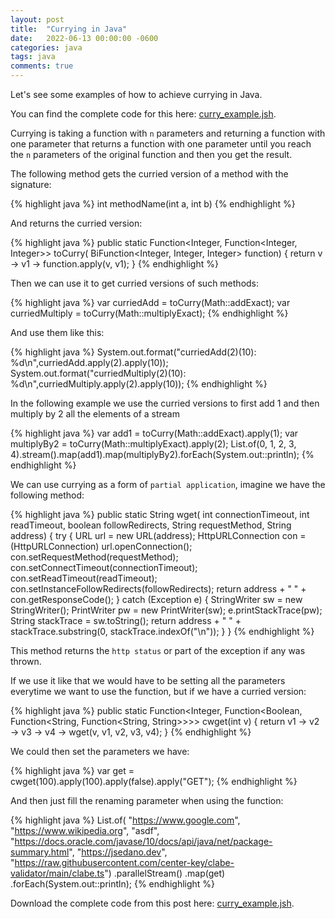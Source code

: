```yaml
---
layout: post
title:  "Currying in Java"
date:   2022-06-13 00:00:00 -0600
categories: java
tags: java
comments: true
---
```

Let's see some examples of how to achieve currying in Java.  

You can find the complete code for this here: [curry_example.jsh][curry_example.jsh].

Currying is taking a function with `n` parameters and returning a function with one parameter that returns a function with one parameter until you reach the `n` parameters of the original function and then you get the result.

The following method gets the curried version of a method with the signature:

{% highlight java %}
int methodName(int a, int b)
{% endhighlight %}

And returns the curried version:

{% highlight java %}
public static Function<Integer, Function<Integer, Integer>> toCurry(
    BiFunction<Integer, Integer, Integer> function) {
  return v -> v1 -> function.apply(v, v1);
}
{% endhighlight %}

Then we can use it to get curried versions of such methods:

{% highlight java %}
var curriedAdd = toCurry(Math::addExact);
var curriedMultiply = toCurry(Math::multiplyExact);
{% endhighlight %}

And use them like this:

{% highlight java %}
System.out.format("curriedAdd(2)(10): %d\n",curriedAdd.apply(2).apply(10));
System.out.format("curriedMultiply(2)(10): %d\n",curriedMultiply.apply(2).apply(10));
{% endhighlight %}

In the following example we use the curried versions to first add 1 and then multiply by 2 all the elements of a stream

{% highlight java %}
var add1 = toCurry(Math::addExact).apply(1);
var multiplyBy2 = toCurry(Math::multiplyExact).apply(2);
List.of(0, 1, 2, 3, 4).stream().map(add1).map(multiplyBy2).forEach(System.out::println);
{% endhighlight %}

We can use currying as a form of `partial application`, imagine we have the following method:

{% highlight java %}
public static String wget(
    int connectionTimeout,
    int readTimeout,
    boolean followRedirects,
    String requestMethod,
    String address) {
  try {
    URL url = new URL(address);
    HttpURLConnection con = (HttpURLConnection) url.openConnection();
    con.setRequestMethod(requestMethod);
    con.setConnectTimeout(connectionTimeout);
    con.setReadTimeout(readTimeout);
    con.setInstanceFollowRedirects(followRedirects);
    return address + " " + con.getResponseCode();
  } catch (Exception e) {
    StringWriter sw = new StringWriter();
    PrintWriter pw = new PrintWriter(sw);
    e.printStackTrace(pw);
    String stackTrace = sw.toString();
    return address + " " + stackTrace.substring(0, stackTrace.indexOf("\n"));
  }
}
{% endhighlight %}

This method returns the `http status` or part of the exception if any was thrown.

If we use it like that we would have to be setting all the parameters everytime we want to use the function, but if we have a curried version:

{% highlight java %}
public static Function<Integer, Function<Boolean, Function<String, Function<String, String>>>>
    cwget(int v) {
  return v1 -> v2 -> v3 -> v4 -> wget(v, v1, v2, v3, v4);
}
{% endhighlight %}

We could then set the parameters we have:

{% highlight java %}
var get = cwget(100).apply(100).apply(false).apply("GET");
{% endhighlight %}

And then just fill the renaming parameter when using the function:

{% highlight java %}
List.of(
        "https://www.google.com",
        "https://www.wikipedia.org",
        "asdf",
        "https://docs.oracle.com/javase/10/docs/api/java/net/package-summary.html",
        "https://jsedano.dev",
        "https://raw.githubusercontent.com/center-key/clabe-validator/main/clabe.ts")
    .parallelStream()
    .map(get)
    .forEach(System.out::println);
{% endhighlight %}

Download the complete code from this post here: [curry_example.jsh][curry_example.jsh].



[curry_example.jsh]: https://github.com/jsedano/examples/blob/main/java-snippets/curry_example.jsh
